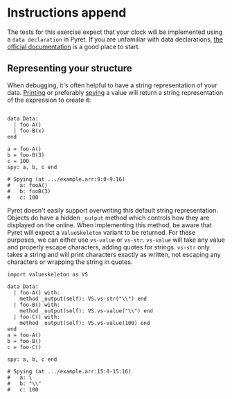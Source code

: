 # Instructions append

The tests for this exercise expect that your clock will be implemented using a `data declaration` in Pyret. If you are unfamiliar with data declarations, [the official documentation][data-declaration] is a good place to start.

## Representing your structure

When debugging, it's often helpful to have a string representation of your data. [Printing][print] or preferably [spying][spy] a value will return a string representation of the expression to create it:

```pyret

data Data:
  | foo-A()
  | foo-B(x)
end

a = foo-A()
b = foo-B(3)
c = 100
spy: a, b, c end

# Spying (at .../example.arr:9:0-9:16)
#   a: fooA()
#   b: fooB(3)
#   c: 100
```

Pyret doesn't easily support overwriting this default string representation. Objects do have a hidden `_output` method which controls how they are displayed on the online.  When implementing this method, be aware that Pyret will expect a `ValueSkeleton` variant to be returned. For these purposes, we can either use `vs-value` or `vs-str`.  `vs-value` will take any value and properly escape characters, adding quotes for strings. `vs-str` only takes a string and will print characters exactly as written, not escaping any characters or wrapping the string in quotes.

```pyret
import valueskeleton as VS

data Data:
  | foo-A() with:
    method _output(self): VS.vs-str("\\") end
  | foo-B() with:
    method _output(self): VS.vs-value("\\") end
  | foo-C() with:
    method _output(self): VS.vs-value(100) end
end
a = foo-A()
b = foo-B()
c = foo-C()

spy: a, b, c end

# Spying (at .../example.arr:15:0-15:16)
#   a: \
#   b: "\\"
#   c: 100
```

[data-declaration]: "https://pyret.org/docs/latest/s_declarations.html#%28part._s~3adata-decl%29"
[print]: "https://pyret.org/docs/latest/_global_.html#%28idx._%28gentag._57%29%29"
[spy]: "https://pyret.org/docs/latest/s_spies.html#%28idx._%28gentag._56%29%29"
